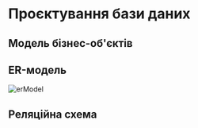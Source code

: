 # Проєктування бази даних

## Модель бізнес-об'єктів

## ER-модель

![erModel](http://www.plantuml.com/plantuml/proxy?cache=no&src=https://github.com/e-andrew/Industrial_Eden/blob/e-andrew/src/uml/ER-model.puml)

## Реляційна схема


